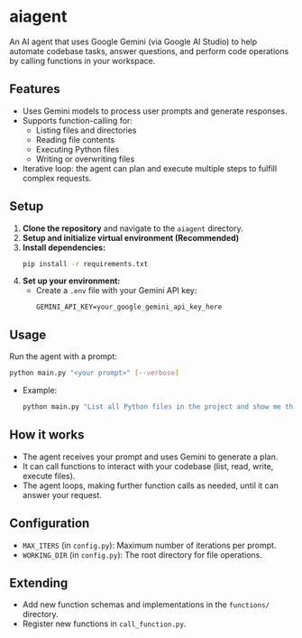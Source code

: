 # aiagent

An AI agent that uses Google Gemini (via Google AI Studio) to help automate codebase tasks, answer questions, and perform code operations by calling functions in your workspace.

## Features
- Uses Gemini models to process user prompts and generate responses.
- Supports function-calling for:
  - Listing files and directories
  - Reading file contents
  - Executing Python files
  - Writing or overwriting files
- Iterative loop: the agent can plan and execute multiple steps to fulfill complex requests.

## Setup
1. **Clone the repository** and navigate to the `aiagent` directory.
2. **Setup and initialize virtual environment (Recommended)**
3. **Install dependencies:**
   ```bash
   pip install -r requirements.txt
   ```
4. **Set up your environment:**
   - Create a `.env` file with your Gemini API key:
     ```env
     GEMINI_API_KEY=your_google_gemini_api_key_here
     ```

## Usage
Run the agent with a prompt:
```bash
python main.py "<your prompt>" [--verbose]
```
- Example:
  ```bash
  python main.py "List all Python files in the project and show me the contents of config.py" --verbose
  ```

## How it works
- The agent receives your prompt and uses Gemini to generate a plan.
- It can call functions to interact with your codebase (list, read, write, execute files).
- The agent loops, making further function calls as needed, until it can answer your request.

## Configuration
- `MAX_ITERS` (in `config.py`): Maximum number of iterations per prompt.
- `WORKING_DIR` (in `config.py`): The root directory for file operations.

## Extending
- Add new function schemas and implementations in the `functions/` directory.
- Register new functions in `call_function.py`.

